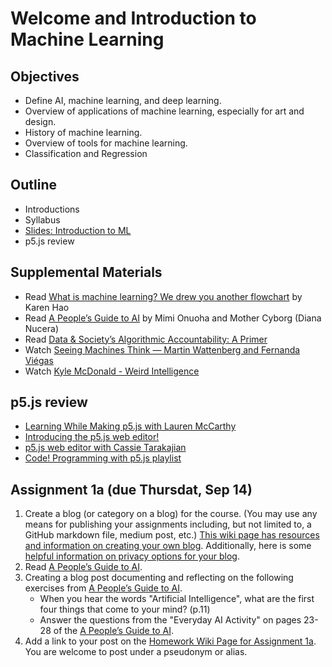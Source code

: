 # Welcome and Introduction to Machine Learning

## Objectives

- Define AI, machine learning, and deep learning.
- Overview of applications of machine learning, especially for art and design.
- History of machine learning.
- Overview of tools for machine learning.
- Classification and Regression

## Outline

- Introductions
- Syllabus
- [Slides: Introduction to ML](https://docs.google.com/presentation/d/1Mr_Eb0I_B0L9hEAfKj2tYYSBsm6OmF-rpM--adTq2xc/edit?usp=sharing)
- p5.js review

## Supplemental Materials

- Read [What is machine learning? We drew you another flowchart](https://www.technologyreview.com/s/612437/what-is-machine-learning-we-drew-you-another-flowchart/) by Karen Hao
- Read [A People’s Guide to AI](https://alliedmedia.org/wp-content/uploads/2020/09/peoples-guide-ai.pdf) by Mimi Onuoha and Mother Cyborg (Diana Nucera)
- Read [Data & Society’s Algorithmic Accountability: A Primer](https://datasociety.net/wp-content/uploads/2018/04/Data_Society_Algorithmic_Accountability_Primer_FINAL-4.pdf)
- Watch [Seeing Machines Think — Martin Wattenberg and Fernanda Viégas](https://youtu.be/ugkfmHBW74Q)
- Watch [Kyle McDonald - Weird Intelligence](https://vimeo.com/304110435)

## p5.js review

- [Learning While Making p5.js with Lauren McCarthy](https://youtu.be/1k3X4DLDHdc)
- [Introducing the p5.js web editor!](https://youtu.be/dtHxDggkBYc)
- [p5.js web editor with Cassie Tarakajian](https://youtu.be/x1rJJRVTpAI)
- [Code! Programming with p5.js playlist](https://www.youtube.com/playlist?list=PLRqwX-V7Uu6Zy51Q-x9tMWIv9cueOFTFA)

## Assignment 1a (due Thursdat, Sep 14)

1. Create a blog (or category on a blog) for the course. (You may use any means for publishing your assignments including, but not limited to, a GitHub markdown file, medium post, etc.) [This wiki page has resources and information on creating your own blog](https://github.com/ml5js/Intro-ML-Arts-IMA-F23/wiki/Blog-Resources). Additionally, here is some [helpful information on privacy options for your blog](https://nyu.service-now.com/sp?id=kb_article&sysparm_article=KB0012245&sys_kb_id=b2ddc9da004aa1002a5d036a271e5f70&spa=1).
2. Read [A People’s Guide to AI](https://alliedmedia.org/wp-content/uploads/2020/09/peoples-guide-ai.pdf).
3. Creating a blog post documenting and reflecting on the following exercises from [A People’s Guide to AI](https://alliedmedia.org/wp-content/uploads/2020/09/peoples-guide-ai.pdf).
   - When you hear the words "Artificial Intelligence", what are the first four things that come to your mind? (p.11)
   - Answer the questions from the "Everyday AI Activity" on pages 23-28 of the [A People’s Guide to AI](https://alliedmedia.org/wp-content/uploads/2020/09/peoples-guide-ai.pdf).
4. Add a link to your post on the [Homework Wiki Page for Assignment 1a](https://github.com/ml5js/Intro-ML-Arts-IMA-F23/wiki/Assignment-1a). You are welcome to post under a pseudonym or alias.
